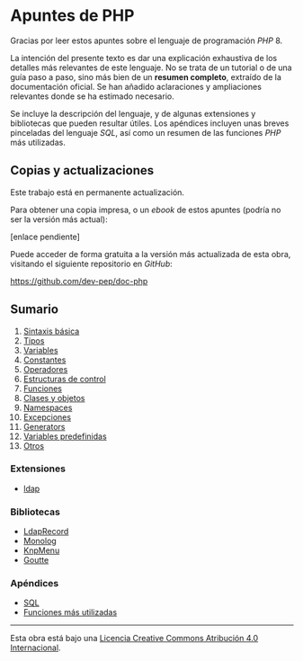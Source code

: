 # Apuntes de PHP

Gracias por leer estos apuntes sobre el lenguaje de programación *PHP* 8.

La intención del presente texto es dar una explicación exhaustiva de los detalles más relevantes de este lenguaje. No se trata de un tutorial o de una guía paso a paso, sino más bien de un **resumen completo**, extraído de la documentación oficial. Se han añadido aclaraciones y ampliaciones relevantes donde se ha estimado necesario.

Se incluye la descripción del lenguaje, y de algunas extensiones y bibliotecas que pueden resultar útiles. Los apéndices incluyen unas breves pinceladas del lenguaje *SQL*, así como un resumen de las funciones *PHP* más utilizadas.

## Copias y actualizaciones

Este trabajo está en permanente actualización.

Para obtener una copia impresa, o un *ebook* de estos apuntes (podría no ser la versión más actual):

[enlace pendiente]

Puede acceder de forma gratuita a la versión más actualizada de esta obra, visitando el siguiente repositorio en *GitHub*:

<https://github.com/dev-pep/doc-php>

## Sumario

1. [Sintaxis básica](capitulos/01-sintaxis-basica.md)
2. [Tipos](capitulos/02-tipos.md)
3. [Variables](capitulos/03-variables.md)
4. [Constantes](capitulos/04-constantes.md)
5. [Operadores](capitulos/05-operadores.md)
6. [Estructuras de control](capitulos/06-estructuras-control.md)
7. [Funciones](capitulos/07-funciones.md)
8. [Clases y objetos](capitulos/08-clases-objetos.md)
9. [Namespaces](capitulos/09-namespaces.md)
10. [Excepciones](capitulos/10-excepciones.md)
11. [Generators](capitulos/11-generators.md)
12. [Variables predefinidas](capitulos/12-variables-predefinidas.md)
13. [Otros](capitulos/13-otros.md)

### Extensiones

- [ldap](capitulos/ext-ldap.md)

### Bibliotecas

- [LdapRecord](capitulos/lib-ldaprecord.md)
- [Monolog](capitulos/lib-monolog.md)
- [KnpMenu](capitulos/lib-knpmenu.md)
- [Goutte](capitulos/lib-goutte.md)


### Apéndices

- [SQL](capitulos/ap-sql.md)
- [Funciones más utilizadas](capitulos/ap-funciones.md)

---

Esta obra está bajo una
[Licencia Creative Commons Atribución 4.0 Internacional](https://creativecommons.org/licenses/by/4.0/deed.es).
